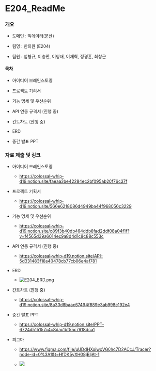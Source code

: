 # E204_ReadMe

### 개요

- 도메인 : 빅데이터(분산)

- 팀명 : 한의원 (E204)

- 팀원 : 엄형규, 이승민, 이영재, 이재혁, 정경훈, 최창근

#### 목차

- 아이디어 브레인스토밍

- 프로젝트 기획서

- 기능 명세 및 우선순위

- API 연동 규격서 (진행 중)

- 간트차트 (진행 중)

- ERD

- 중간 발표 PPT

### 자료 제출 및 링크

- 아이디어 브레인스토밍
  
  - https://colossal-whip-d19.notion.site/faeaa3be42284ec2bf095ab20f76c37f

- 프로젝트 기획서
  
  - https://colossal-whip-d19.notion.site/566e6218086d4949ba44f968056c3229

- 기능 명세 및 우선순위
  
  - https://colossal-whip-d19.notion.site/c89f3b40db464ddb8fad2ddf08a04f1f?v=f4565d39a6014ec9a8d4d1c8c88c553c

- API 연동 규격서 (진행 중)
  
  - https://colossal-whip-d19.notion.site/API-5d331483f18a40478cb77cb06e4af781

- ERD
  
  - ![E204_ERD.png](C:\Users\SSAFY\Downloads\E204_ERD.png)

- 간트차트 (진행 중)
  
  - https://colossal-whip-d19.notion.site/8a33d8baac67494f889e3ab998c192e4

- 중간 발표 PPT
  
  - https://colossal-whip-d19.notion.site/PPT-6724d515157c4c8dac1bf55c7618dca1

- 피그마
  
  - https://www.figma.com/file/uUDdHXoiwxVG0hc7D2ACcJ/Tracer?node-id=0%3A1&t=HfDK5yXH08jBljAt-1
  
  - ![](C:\Users\SSAFY\AppData\Roaming\marktext\images\2023-03-17-11-18-14-image.png)
